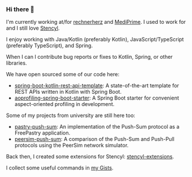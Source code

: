 ### Hi there 👋

I'm currently working at/for [rechnerherz](https://www.rechnerherz.at/) and [MediPrime](https://www.mediprime.eu/).
I used to work for and I still love [Stencyl](http://www.stencyl.com/).

I enjoy working with Java/Kotlin (preferably Kotlin), JavaScript/TypeScript (preferably TypeScript), and Spring.

When I can I contribute bug reports or fixes to Kotlin, Spring, or other libraries.

We have open sourced some of our code here:

- [spring-boot-kotlin-rest-api-template](https://github.com/rechnerherz/spring-boot-kotlin-rest-api-template): A state-of-the-art template for REST APIs written in Kotlin with Spring Boot.
- [aoprofiling-spring-boot-starter](https://github.com/rechnerherz/aoprofiling-spring-boot-starter): A Spring Boot starter for convenient aspect-oriented profiling in development.

Some of my projects from university are still here too:

- [pastry-push-sum](https://github.com/darioseidl/pastry-push-sum): An implementation of the Push-Sum protocol as a FreePastry application.
- [peersim-push-sum](https://github.com/darioseidl/peersim-push-sum): A comparison of the Push-Sum and Push-Pull protocols using the PeerSim network simulator. 

Back then, I created some extensions for Stencyl: [stencyl-extensions](https://github.com/darioseidl/stencyl-extensions).

I collect some useful commands in [my Gists](https://gist.github.com/darioseidl).

<!--
**darioseidl/darioseidl** is a ✨ _special_ ✨ repository because its `README.md` (this file) appears on your GitHub profile.

Here are some ideas to get you started:

- 🔭 I’m currently working on ...
- 🌱 I’m currently learning ...
- 👯 I’m looking to collaborate on ...
- 🤔 I’m looking for help with ...
- 💬 Ask me about ...
- 📫 How to reach me: ...
- 😄 Pronouns: ...
- ⚡ Fun fact: ...
-->
